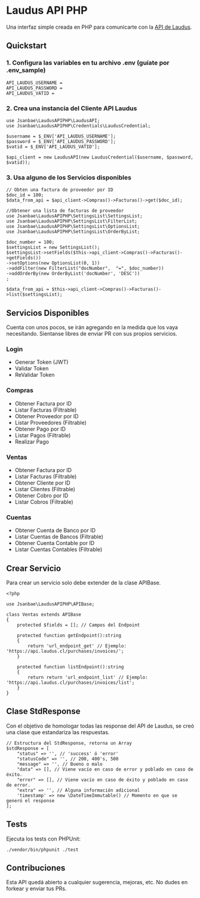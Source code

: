 # Laudus API PHP

Una interfaz simple creada en PHP para comunicarte con la [API de Laudus](https://api.laudus.cl).

## Quickstart

### 1. Configura las variables en tu archivo .env (guíate por .env_sample)

```(.env)
API_LAUDUS_USERNAME =
API_LAUDUS_PASSWORD =
API_LAUDUS_VATID =
```

### 2. Crea una instancia del Cliente API Laudus

```(php)
use Jsanbae\LaudusAPIPHP\LaudusAPI;
use Jsanbae\LaudusAPIPHP\Credentials\LaudusCredential;

$username = $_ENV['API_LAUDUS_USERNAME'];
$password = $_ENV['API_LAUDUS_PASSWORD'];
$vatid = $_ENV['API_LAUDUS_VATID'];

$api_client = new LaudusAPI(new LaudusCredential($username, $password, $vatid));
```

### 3. Usa alguno de los Servicios disponibles

```(php)
// Obten una factura de proveedor por ID
$doc_id = 100;
$data_from_api = $api_client->Compras()->Facturas()->get($doc_id);

//Obtener una lista de facturas de proveedor
use Jsanbae\LaudusAPIPHP\SettingsList\SettingsList;
use Jsanbae\LaudusAPIPHP\SettingsList\FilterList;
use Jsanbae\LaudusAPIPHP\SettingsList\OptionsList;
use Jsanbae\LaudusAPIPHP\SettingsList\OrderByList;

$doc_number = 100;
$settingsList = new SettingsList();
$settingsList->setFields($this->api_client->Compras()->Facturas()->getFields())
->setOptions(new OptionsList(0, 1))
->addFilter(new FilterList("docNumber",  "=", $doc_number))
->addOrderBy(new OrderByList('docNumber', 'DESC'))
;

$data_from_api = $this->api_client->Compras()->Facturas()->list($settingsList);
```

## Servicios Disponibles

Cuenta con unos pocos, se irán agregando en la medida que los vaya necesitando. Sientanse libres de enviar PR con sus propios servicios.

### Login

- Generar Token (JWT)
- Validar Token
- ReValidar Token

### Compras

- Obtener Factura por ID
- Listar Facturas (Filtrable)
- Obtener Proveedor por ID
- Listar Proveedores (Filtrable)
- Obtener Pago por ID
- Listar Pagos (Filtrable)
- Realizar Pago

### Ventas

- Obtener Factura por ID
- Listar Facturas (Filtrable)
- Obtener Cliente por ID
- Listar Clientes (Filtrable)
- Obtener Cobro por ID
- Listar Cobros (Filtrable)

### Cuentas

- Obtener Cuenta de Banco por ID
- Listar Cuentas de Bancos (Filtrable)
- Obtener Cuenta Contable por ID
- Listar Cuentas Contables (Filtrable)

## Crear Servicio

Para crear un servicio solo debe extender de la clase APIBase.

```(php)
<?php

use Jsanbae\LaudusAPIPHP\APIBase;

class Ventas extends APIBase
{
    protected $fields = []; // Campos del Endpoint

    protected function getEndpoint():string
    {
        return 'url_endpoint_get' // Ejemplo: 'https://api.laudus.cl/purchases/invoices/';
    }

    protected function listEndpoint():string
    {
        return return 'url_endpoint_list' // Ejemplo: 'https://api.laudus.cl/purchases/invoices/list';
    }
}

```

## Clase StdResponse

Con el objetivo de homologar todas las response del API de Laudus, se creó una clase que estandariza las respuestas.

```(php)
// Estructura del StdResponse, retorna un Array
$stdResponse = [
    "status" => '', // 'success' ó 'error'
    "statusCode" => '', // 200, 400's, 500
    "message" => '', // Bueno o malo
    "data" => [], // Viene vacío en caso de error y poblado en caso de éxito.
    "error" => [], // Viene vacío en caso de éxito y poblado en caso de error.
    "extra" => '', // Alguna información adicional
    'timestamp' => new \DateTimeImmutable() // Momento en que se generó el response
];
```



## Tests

Ejecuta los tests con PHPUnit:

```(bash)
./vendor/bin/phpunit ./test
```

## Contribuciones

Esta API quedá abierto a cualquier sugerencia, mejoras, etc. No dudes en forkear y enviar tus PRs.
